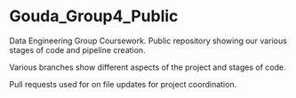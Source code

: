 # Gouda_Group4_Public
Data Engineering Group Coursework. Public repository showing our various stages of code and pipeline creation.

Various branches show different aspects of the project and stages of code.

Pull requests used for on file updates for project coordination.
